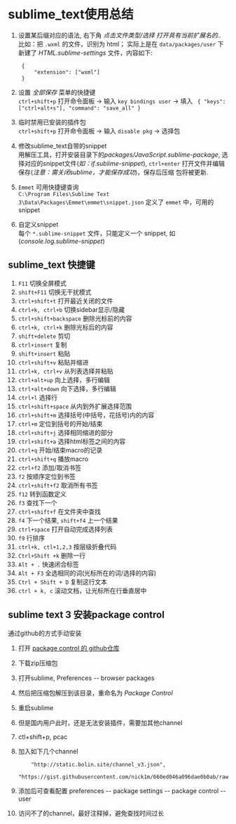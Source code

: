 sublime_text使用总结
======

1. 设置某后缀对应的语法, 右下角 *点击文件类型/选择 打开具有当前扩展名的..*  
  比如：把 `.wxml` 的文件，识别为 html； 实际上是在 `data/packages/user` 下新建了 *HTML.sublime-settings* 文件，内容如下:

        {
            "extension": ["wxml"]
        }

2. 设置 *全部保存* 菜单的快捷键   
`ctrl+shift+p` 打开命令面板 -> 输入 `key bindings user` -> 填入 ` { "keys": ["ctrl+alt+s"], "command": "save_all" }`

3. 临时禁用已安装的插件包  
`ctrl+shift+p` 打开命令面板 -> 输入 `disable pkg` -> 选择包

4. 修改sublime_text自带的snippet  
用解压工具，打开安装目录下的*packages/JavaScript.sublime-package*, 选择对应的snippet文件(*如：if.sublime-snippet*), `ctrl+enter` 打开文件并编辑保存(*注意：需关闭sublime，才能保存成功*)，保存后压缩
包将被更新.

5. `Emmet` 可用快捷键查询  
`C:\Program Files\Sublime Text 3\Data\Packages\Emmet\emmet\snippet.json` 定义了 `emmet` 中，可用的snippet

6. 自定义snippet  
每个 `*.sublime-snippet` 文件，只能定义一个 snippet, 如 (*console.log.sublime-snippet*)


sublime_text 快捷键
-------------
1. `F11` 切换全屏模式
2. `shift+F11` 切换无干扰模式
3. `ctrl+shift+t` 打开最近关闭的文件
4. `ctrl+k, ctrl+b` 切换sidebar显示/隐藏
5. `ctrl+shift+backspace` 删除光标前的内容
6. `ctrl+k, ctrl+k` 删除光标后的内容
7. `shift+delete` 剪切
8. `ctrl+insert` 复制
9. `shift+insert` 粘贴
10. `ctrl+shift+v` 粘贴并缩进
11. `ctrl+k, ctrl+v` 从列表选择并粘贴
12. `ctrl+alt+up` 向上选择，多行编辑
13. `ctrl+alt+down` 向下选择，多行编辑
14. `ctrl+l` 选择行
15. `ctrl+shift+space` 从内到外扩展选择范围
16. `ctrl+shift+m` 选择括号(中括号，花括号)内的内容
17. `ctrl+m` 定位到括号的开始/结束
18. `ctrl+shift+j` 选择相同缩进的部分
19. `ctrl+shift+a` 选择html标签之间的内容
20. `ctrl+q` 开始/结束macro的记录
21. `ctrl+shift+q` 播放macro
22. `ctrl+f2` 添加/取消书签
23. `f2` 按顺序定位到书签 
24. `ctrl+shift+f2` 取消所有书签
25. `f12` 转到函数定义
26. `f3` 查找下一个
27. `ctrl+shift+f` 在文件夹中查找
28. `f4` 下一个结果, `shift+f4` 上一个结果
29. `ctrl+space` 打开自动完成选择列表
30. `f9` 行排序
31. `ctrl+k, ctl+1,2,3` 按层级折叠代码
32. `Ctrl+Shift +k` 删除一行
33. `Alt + .` 快速闭合标签
34. `Alt + F3` 全选相同的词(光标所在的词/选择的内容)
35. `Ctrl + Shift + D` 复制这行文本
36. `ctrl + k, c` 滚动文档，让光标所在行垂直居中


sublime text 3 安装package control
---
通过github的方式手动安装
1. 打开 [package control 的 github仓库](https://github.com/wbond/package_control)
2. 下载zip压缩包
3. 打开sublime, Preferences -- browser packages
4. 然后把压缩包解压到该目录，重命名为 *Package Control*
5. 重启sublime
6. 但是国内用户此时，还是无法安装插件，需要加其他channel
7. ctl+shift+p, pcac
8. 加入如下几个channel  

	```
		"http://static.bolin.site/channel_v3.json",
		"https://gist.githubusercontent.com/nick1m/660ed046a096dae0b0ab/raw/e6e9e23a0bb48b44537f61025fbc359f8d586eb4/channel_v3.json"
	```

9. 添加后可查看配置 preferences -- package settings -- package control -- user
10. 访问不了的channel，最好注释掉，避免查找时间过长
